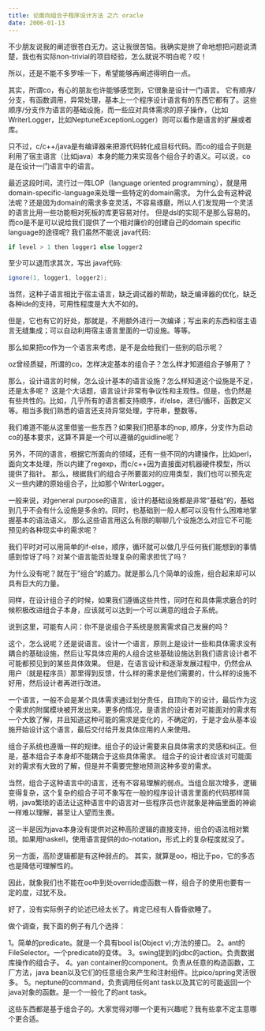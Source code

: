 ```yaml
---
title: 论面向组合子程序设计方法 之六 oracle
date: 2006-01-13
---
```


不少朋友说我的阐述很苍白无力。这让我很苦恼。我确实是拚了命地想把问题说清楚，我也有实际non-trivial的项目经验，怎么就说不明白呢？哎！ 

所以，还是不能不多罗嗦一下，希望能够再阐述得明白一点。 


其实，所谓co，有心的朋友也许能够感觉到，它很象是设计一门语言。 
它有顺序/分支，有函数调用，异常处理，基本上一个程序设计语言有的东西它都有了。这些顺序/分支作为语言的基础设施，而一些应对具体需求的原子操作，（比如WriterLogger，比如NeptuneExceptionLogger）则可以看作是语言的扩展或者库。 

只不过，c/c++/java是有编译器来把源代码转化成目标代码。而co的组合子则是利用了宿主语言（比如java）本身的能力来实现各个组合子的语义。可以说，co是在设计一门语言中的语言。 


最近这段时间，流行过一阵LOP（language oriented programming），就是用domain-specific-language来处理一些特定的domain需求。 
为什么会有这种说法呢？还是因为domain的需求多变灵活，不容易琢磨，所以人们发现用一个灵活的语言比用一些功能相对死板的库更容易对付。 
但是dsl的实现不是那么容易的。而co是不是可以说给我们提供了一个相对廉价的创建自己的domain specific language的途径呢? 
我们虽然不能说 
java代码: 
```java
if level > 1 then logger1 else logger2
```

至少可以退而求其次，写出 
java代码: 
```java
ignore(1, logger1, logger2);
```






当然，这种子语言相比于宿主语言，缺乏调试器的帮助，缺乏编译器的优化，缺乏各种ide的支持，可用性程度是大大不如的。 

但是，它也有它的好处，那就是，不用额外进行一次编译；写出来的东西和宿主语言无缝集成；可以自动利用宿主语言里面的一切设施。等等。 

那么如果把co作为一个语言来考虑，是不是会给我们一些别的启示呢？ 

oz曾经质疑，所谓的co，怎样决定基本的组合子？怎么样才知道组合子够用了？ 

那么，设计语言的时候，怎么设计基本的语言设施？怎么样知道这个设施是不足，还是太多呢？ 
这是个大话题，语言设计非常有争议性和主观性。但是，也仍然是有些共性的。比如，几乎所有的语言都支持顺序，if/else，递归/循环，函数定义等。相当多我们熟悉的语言还支持异常处理，字符串，整数等。 

我们难道不能从这里借鉴一些东西？如果我们把基本的nop, 顺序，分支作为启动co的基本要求，这算不算是一个可以遵循的guidline呢？ 

另外，不同的语言，根据它所面向的领域，还有一些不同的内建操作，比如perl，面向文本处理，所以内建了regexp，而c/c++因为直接面对机器硬件模型，所以提供了指针。 
那么，根据我们的组合子所要面对的应用类型，我们也可以预先定义一些内建的原始组合子，比如那个WriterLogger。 


一般来说，对general purpose的语言，设计的基础设施都是非常”基础“的，基础到几乎不会有什么设施是多余的。同时，也基础到一般人都可以没有什么困难地掌握基本的语法语义。 
那么这些语言用这么有限的聊聊几个设施怎么对应它不可能预见的各种现实中的需求呢？ 

我们平时对可以用简单的if-else，顺序，循环就可以做几乎任何我们能想到的事情感到惊讶了吗？对某个语言能否处理复杂的需求担忧了吗？ 

为什么没有呢？就在于”组合“的威力。就是那么几个简单的设施，组合起来却可以具有巨大的力量。 

同样，在设计组合子的时候，如果我们遵循这些共性，同时在和具体需求磨合的时候积极改进组合子本身，应该就可以达到一个可以满意的组合子系统。 


说到这里，可能有人问：你不是说组合子系统是脱离需求自己发展的吗？ 


这个，怎么说呢？还是说语言。设计一个语言，原则上是设计一些和具体需求没有耦合的基础设施，然后让写具体应用的人组合这些基础设施达到我们语言设计者不可能都预见到的某些具体效果。 
但是，在语言设计和逐渐发展过程中，仍然会从用户（就是程序员）那里得到反馈，什么样的需求是他们需要的，什么样的设施不好用，然后设计者再进行改进。 

一个语言，一般不会是某个具体需求通过划分责任，自顶向下的设计，最后作为这个需求的附属模块被开发出来。更多的情况，是语言的设计者对可能面对的需求有 一个大致了解，并且知道这种可能的需求是变化的，不确定的，于是才会从基本设施开始设计这个语言，最后交付给开发具体应用的人来使用。 


组合子系统也遵循一样的规律。组合子的设计需要来自具体需求的灵感和纠正。但是，基本组合子本身却不能耦合于这些具体需求。 
组合子的设计者应该对可能面对的需求有大致的了解，但是并不需要完整地预测这种多变的需求。 


当然，组合子这种语言中的语言，还有不容易理解的弱点。当组合层次增多，逻辑变得复杂，这个复杂的组合子可不象写在一般的程序设计语言里面的代码那样简明，java繁琐的语法让这种语言中的语言对一些程序员也许就象是神庙里面的神谕一样难以理解，甚至让人望而生畏。 

这一半是因为java本身没有提供对这种高阶逻辑的直接支持，组合的语法相对繁琐。如果用haskell，使用语言提供的do-notation，形式上的复杂程度就没了。 

另一方面，高阶逻辑都是有这种弱点的。 
其实，就算是oo，相比于po，它的多态也是降低可理解性的。 

因此，就象我们也不能在oo中到处override虚函数一样，组合子的使用也要有一定的度，过犹不及。 



好了，没有实际例子的论述已经太长了。肯定已经有人昏昏欲睡了。 


做个调查，我下面的例子有几个选择： 

1。简单的predicate。就是一个具有bool is(Object v);方法的接口。 
2。ant的FileSelector。一个predicate的变体。 
3。swing提到的jdbc的action。负责数据库操作的组合子。 
4。yan container的component。负责从任意的构造函数，工厂方法，java bean以及它们的任意组合来产生和注射组件。比pico/spring灵活很多。 
5。neptune的command，负责调用任何ant task以及其它的可能返回一个java对象的函数。是一个一般化了的ant task。



这些东西都是基于组合子的。大家觉得对哪一个更有兴趣呢？我有些拿不定主意哪个更合适。
